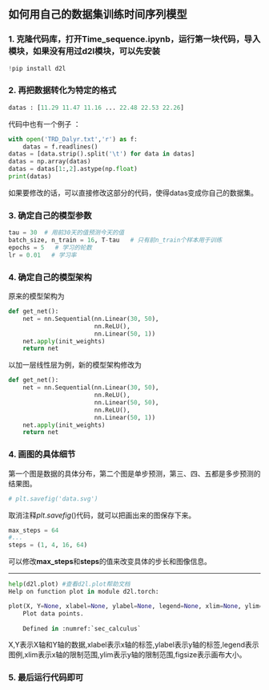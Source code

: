 ## 如何用自己的数据集训练时间序列模型

### 1. 克隆代码库，打开Time_sequence.ipynb，运行第一块代码，导入模块，如果没有用过d2l模块，可以先安装
```python
!pip install d2l
```

### 2. 再把数据转化为特定的格式
```python
datas : [11.29 11.47 11.16 ... 22.48 22.53 22.26]
```
代码中也有一个例子 ：
```python
with open('TRD_Dalyr.txt','r') as f:
    datas = f.readlines()
datas = [data.strip().split('\t') for data in datas]
datas = np.array(datas)
datas = datas[1:,2].astype(np.float)
print(datas)
```
如果要修改的话，可以直接修改这部分的代码，使得datas变成你自己的数据集。

### 3. 确定自己的模型参数
```python
tau = 30  # 用前30天的值预测今天的值
batch_size, n_train = 16, T-tau   # 只有前n_train个样本用于训练
epochs = 5   # 学习的轮数
lr = 0.01   # 学习率
```
### 4. 确定自己的模型架构
原来的模型架构为
```python
def get_net():
    net = nn.Sequential(nn.Linear(30, 50),
                        nn.ReLU(),
                        nn.Linear(50, 1))
    net.apply(init_weights)
    return net
```
以加一层线性层为例，新的模型架构修改为
```python
def get_net():
    net = nn.Sequential(nn.Linear(30, 50),
                        nn.ReLU(),
                        nn.Linear(50, 50),
                        nn.ReLU(),
                        nn.Linear(50, 1))
    net.apply(init_weights)
    return net
```

### 4. 画图的具体细节
第一个图是数据的具体分布，第二个图是单步预测，第三、四、五都是多步预测的结果图。
```python
# plt.savefig('data.svg')
```
取消注释$plt.savefig()$代码，就可以把画出来的图保存下来。

```python
max_steps = 64
#...
steps = (1, 4, 16, 64)
```
可以修改**max_steps**和**steps**的值来改变具体的步长和图像信息。

---
```python
help(d2l.plot) #查看d2l.plot帮助文档
Help on function plot in module d2l.torch:

plot(X, Y=None, xlabel=None, ylabel=None, legend=None, xlim=None, ylim=None, xscale='linear', yscale='linear', fmts=('-', 'm--', 'g-.', 'r:'), figsize=(3.5, 2.5), axes=None)
    Plot data points.
    
    Defined in :numref:`sec_calculus`
```
X,Y表示X轴和Y轴的数据,xlabel表示x轴的标签,ylabel表示y轴的标签,legend表示图例,xlim表示x轴的限制范围,ylim表示y轴的限制范围,figsize表示画布大小。

### 5. 最后运行代码即可

